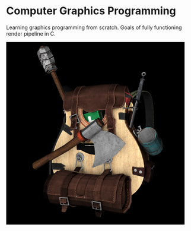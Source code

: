 # Computer Graphics Programming
Learning graphics programming from scratch. Goals of fully functioning render pipeline in C.



<img src="https://github.com/MortenSorensenNOR/Computer-Graphics-Programming/blob/main/img/new_backpack.png?raw=true" width="481" height="492">
